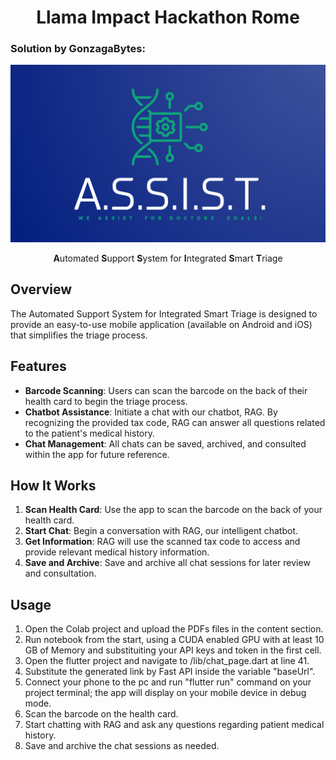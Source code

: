 <h1 align="center">Llama Impact Hackathon Rome</h1>

<h3>Solution by GonzagaBytes:</h3>


![Logo](logo.png)

<p align="center">
  <strong>A</strong>utomated 
  <strong>S</strong>upport 
  <strong>S</strong>ystem for 
  <strong>I</strong>ntegrated 
  <strong>S</strong>mart 
  <strong>T</strong>riage
</p>

## Overview
The Automated Support System for Integrated Smart Triage is designed to provide an easy-to-use mobile application (available on Android and iOS) that simplifies the triage process.

## Features
- **Barcode Scanning**: Users can scan the barcode on the back of their health card to begin the triage process.
- **Chatbot Assistance**: Initiate a chat with our chatbot, RAG. By recognizing the provided tax code, RAG can answer all questions related to the patient's medical history.
- **Chat Management**: All chats can be saved, archived, and consulted within the app for future reference.

## How It Works
1. **Scan Health Card**: Use the app to scan the barcode on the back of your health card.
2. **Start Chat**: Begin a conversation with RAG, our intelligent chatbot.
3. **Get Information**: RAG will use the scanned tax code to access and provide relevant medical history information.
4. **Save and Archive**: Save and archive all chat sessions for later review and consultation.

## Usage
1. Open the Colab project and upload the PDFs files in the content section.
2. Run notebook from the start, using a CUDA enabled GPU with at least 10 GB of Memory and substituiting your API keys and token in the first cell.
3. Open the flutter project and navigate to /lib/chat_page.dart at line 41.
4. Substitute the generated link by Fast API inside the variable "baseUrl".
5. Connect your phone to the pc and run "flutter run" command on your project terminal; the app will display on your mobile device in debug mode.
6. Scan the barcode on the health card.
7. Start chatting with RAG and ask any questions regarding patient medical history.
8. Save and archive the chat sessions as needed.



